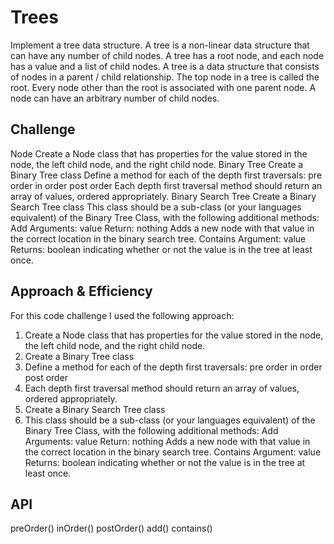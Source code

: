 
# Trees
<!-- Short summary or background information -->
Implement a tree data structure. A tree is a non-linear data structure that can have any number of child nodes. A tree has a root node, and each node has a value and a list of child nodes. A tree is a data structure that consists of nodes in a parent / child relationship. The top node in a tree is called the root. Every node other than the root is associated with one parent node. A node can have an arbitrary number of child nodes.

## Challenge
<!-- Description of the challenge -->

Node
Create a Node class that has properties for the value stored in the node, the left child node, and the right child node.
Binary Tree
Create a Binary Tree class
Define a method for each of the depth first traversals:
pre order
in order
post order
Each depth first traversal method should return an array of values, ordered appropriately.
Binary Search Tree
Create a Binary Search Tree class
This class should be a sub-class (or your languages equivalent) of the Binary Tree Class, with the following additional methods:
Add
Arguments: value
Return: nothing
Adds a new node with that value in the correct location in the binary search tree.
Contains
Argument: value
Returns: boolean indicating whether or not the value is in the tree at least once.


## Approach & Efficiency
<!-- What approach did you take? Why? What is the Big O space/time for this approach? -->
For this code challenge I used the following approach:
1. Create a Node class that has properties for the value stored in the node, the left child node, and the right child node.
2. Create a Binary Tree class
3. Define a method for each of the depth first traversals:
pre order
in order
post order
4. Each depth first traversal method should return an array of values, ordered appropriately.
5. Create a Binary Search Tree class
6. This class should be a sub-class (or your languages equivalent) of the Binary Tree Class, with the following additional methods:
Add
Arguments: value
Return: nothing
Adds a new node with that value in the correct location in the binary search tree.
Contains
Argument: value
Returns: boolean indicating whether or not the value is in the tree at least once.


## API
<!-- Description of each method publicly available in each of your trees -->
preOrder()
inOrder()
postOrder()
add()
contains()


